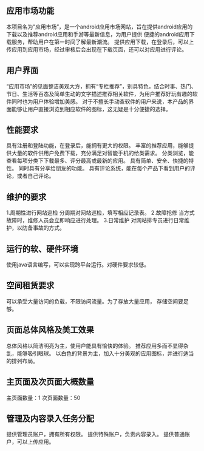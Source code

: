应用市场功能
----------------------------
本项目名为”应用市场”，是一个android应用市场网站，旨在提供android应用的下载以及推荐android应用和手游等最新信息，为用户提供 便捷的android应用下载服务，帮助用户在第一时间了解最新潮流。
提供应用下载，在登录后，可以上传应用到应用市场，经过审核后会出现在下载页面，还可以对应用进行评论。

用户界面
----------------------------
“应用市场”的见面整洁美观大方，拥有“专栏推荐”，别具特色，结合时事、热门、节日、生活等百态及简单生动的文字描述推荐相关软件，为用户推荐好玩有趣的软件同时也为用户体验增加美感。
对于不擅长手动查软件的用户来说，本产品的界面能够让用户直接浏览到相应软件的图标，这无疑是十分便捷的选择。

性能要求
----------------------------
具有注册和登陆功能，在登录后，能拥有更大的权限。
丰富的推荐应用，能够提供大量的软件供用户免费下载，充分满足对智能手机的给类需求。
分类浏览，能查看每项分类下下载最多、评分最高或最新的应用。
具有简单、安全、快捷的特性。
同时具有分享给朋友的功能。
具有评论系统，能在每个产品下看到用户的评论，或者自己评论。

维护的要求
----------------------------
1.周期性进行网站巡检
分周期对网站巡检，填写相应记录表。
2.故障抢修
当方式故障时，维修人员会立即响应进行处理。
3.日常维护
对网站排专员进行日常维护，以防备事故的方式。

运行的软、硬件环境
----------------------------
使用java语言编写，可以实现跨平台运行。对硬件要求较低。

空间租赁要求
----------------------------
可以承受大量访问的负载，不限访问流量。为了存放大量应用，
存储空间要足够。

页面总体风格及美工效果
----------------------------
总体风格以简洁明亮为主，使用户能具有愉快的体验。
推荐应用多而不显得杂乱，能够吸引眼球。
以白色的背景为主，加入十分美观的应用图标，并进行适当的排列布局。

主页面及次页面大概数量
----------------------------
主页面数量：1
次页面数量：50

管理及内容录入任务分配
----------------------------
提供管理员账户，拥有所有权限。
提供特殊账户，负责内容录入。
提供普通账户，可以上传应用。
